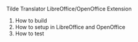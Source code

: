 Tilde Translator LibreOffice/OpenOffice Extension

1) How to build
2) How to setup in LibreOffice and OpenOffice
3) How to test
